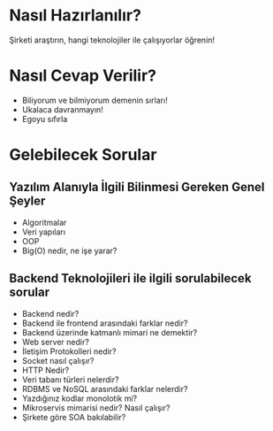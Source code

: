 # Nasıl Hazırlanılır?

Şirketi araştırın, hangi teknolojiler ile çalışıyorlar öğrenin!


# Nasıl Cevap Verilir?

* Biliyorum ve bilmiyorum demenin sırları!
* Ukalaca davranmayın!
* Egoyu sıfırla


# Gelebilecek Sorular

## Yazılım Alanıyla İlgili Bilinmesi Gereken Genel Şeyler

* Algoritmalar
* Veri yapıları
* OOP
* Big(O) nedir, ne işe yarar?

## Backend Teknolojileri ile ilgili sorulabilecek sorular

* Backend nedir?
* Backend ile frontend arasındaki farklar nedir?
* Backend üzerinde katmanlı mimari ne demektir?
* Web server nedir?
* İletişim Protokolleri nedir?
* Socket nasıl çalışır?
* HTTP Nedir?
* Veri tabanı türleri nelerdir?
* RDBMS ve NoSQL arasındaki farklar nelerdir?
* Yazdığınız kodlar monolotik mi?
* Mikroservis mimarisi nedir? Nasıl çalışır?
* Şirkete göre SOA bakılabilir?